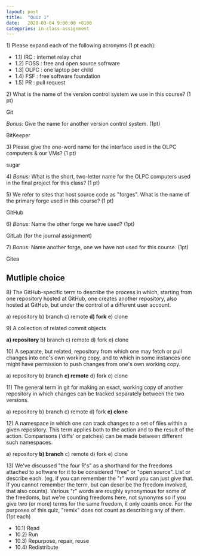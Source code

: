 ```yaml
---
layout: post
title:  "Quiz 1"
date:   2020-03-04 9:00:00 +0100
categories: in-class-assignment
---
```


1\) Please expand each of the following acronyms (1 pt each):

-   1.1) IRC : internet relay chat
-   1.2) FOSS : free and open source sofrware
-   1.3) OLPC : one laptop per child
-   1.4) FSF : free software foundation
-   1.5) PR : pull request

2\) What is the name of the version control system we use in this course? (1 pt)

Git

*Bonus:* Give the name for another version control system. (1pt)

BitKeeper

3\) Please give the one-word name for the interface used in the OLPC computers & our VMs? (1 pt)

sugar

4\) *Bonus:* What is the short, two-letter name for the OLPC computers used in the final project for this class? (1 pt)

5\) We refer to sites that host source code as "forges". What is the name of the primary forge used in this course? (1 pt)

GitHub

6\) *Bonus:* Name the other forge we have used? (1pt)

GitLab (for the journal assignment)

7\) *Bonus:* Name another forge, one we have not used for this course. (1pt)

Gitea

## Mutliple choice

8\) The GitHub-specific term to describe the process in which, starting from one repository hosted at GitHub, one creates another repository, also hosted at GitHub, but under the control of a different user account.

a\) repository b) branch c) remote **d) fork** e) clone

9\) A collection of related commit objects

**a\) repository** b) branch c) remote d) fork e) clone

10\) A separate, but related, repository from which one may fetch or pull changes into one's own working copy, and to which in some instances one might have permission to push changes from one's own working copy.

a\) repository b) branch **c) remote** d) fork e) clone

11\) The general term in git for making an exact, working copy of another repository in which changes can be tracked separately between the two versions.

a\) repository b) branch c) remote d) fork **e) clone**

12\) A namespace in which one can track changes to a set of files within a given repository. 
This term applies both to the action and to the result of the action. 
Comparisons ('diffs' or patches) can be made between different such namespaces.

a\) repository **b) branch** c) remote d) fork e) clone

13\) We've discussed "the four R's" as a shorthand for the freedoms attached to software for it to be considered "free" or "open source". List or describe each. (eg, if you can remember the "r" word you can just give that. If you cannot remember the term, but can describe the freedom involved, that also counts). Various "r" words are roughly synonymous for some of the freedoms, but we're counting freedoms here, not synonyms so if you give two (or more) terms for the same freedom, it only counts once. For the purposes of this quiz, "remix" does not count as describing any of them. (1pt each)

-   10.1) Read
-   10.2) Run
-   10.3) Repurpose, repair, reuse
-   10.4) Redistribute
